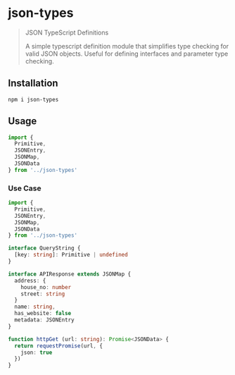 # json-types

> JSON TypeScript Definitions
>
> A simple typescript definition module that simplifies type checking for valid JSON objects. Useful for defining interfaces and parameter type checking.

## Installation

```shell
npm i json-types
```

## Usage

```typescript
import {
  Primitive,
  JSONEntry,
  JSONMap,
  JSONData
} from '../json-types'
```

### Use Case

```typescript
import {
  Primitive,
  JSONEntry,
  JSONMap,
  JSONData
} from '../json-types'

interface QueryString {
  [key: string]: Primitive | undefined
}

interface APIResponse extends JSONMap {
  address: {
    house_no: number
    street: string
  }
  name: string,
  has_website: false
  metadata: JSONEntry
}

function httpGet (url: string): Promise<JSONData> {
  return requestPromise(url, {
    json: true
  })
}
```
